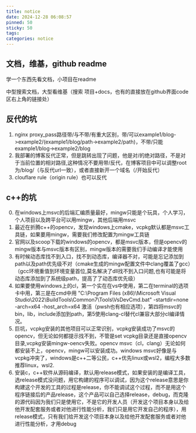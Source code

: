 ```yaml
---
title: notice
date: 2024-12-28 06:08:57
pinned: 50
sticky: 50
tags:
categories: notice
---
```


## 文档，维基，github readme

学一个东西先看文档，小项目在readme

中型搜索文档，大型看维基（搜索 项目+docs，也有的直接放在github界面code区右上角的链接处）

## 反代的坑
1. nginx proxy_pass路径带/与不带/有重大区别，带/可以example1/blog->example2/(example1/blog/path->example2/path)，不带/只能example1/blog->example2/blog
2. 我部署的博客反代正常，但是跳转出现了问题，他是对/的绝对路径，不是对于当前位置的相对路径,这种情况不要用带/反代，在博客项目中可以调整root为/blog/（与反代url一致），或者直接新开一个域名（/开始反代）
3. clouflare rule（origin rule）也可以反代


## c++的坑
0. 在windows上msvc的后端汇编质量最好，mingw只能是个玩具，个人学习，个人项目以及跨平台可以用mingw，其他后端用msvc
1. 最近在折腾c++的opencv，发现windows上cmake，vcpkg默认都是msvc工具链，如果要用mingw，需要我们修改配置为mingw工具链
2. 官网以及scoop下载的windows的opencv，都是msvc版本，但是opencv的mingw版本与msvc版本有区别，mingw版本的需要我们手动编译才能使用
3. 有时候动态库找不到入口，找不到动态库，编译器不对，可能是忘记添加到path以及path优先级不对（cmake生成的mingw配置文件中clang覆盖了gcc）（gcc环境重值到环境变量首位,莫名解决了dll找不到入口问题,也有可能是将动态库添加到了系统级path，提高了了动态库优先级）
4. 如果要使用windows上的cl，第一个实在在vs中使用，第二在terminal的选项卡中用，第三是在cmd中用
 "C:\Program Files (x86)\Microsoft Visual Studio\2022\BuildTools\Common7\Tools\VsDevCmd.bat" -startdir=none -arch=x64 -host_arch=x64 激活（pwsh也有相应选项），第四将msvc的bin，lib，include添加到path，第5使用clang-cl替代cl兼容大部分cl编译情况。
 5. 巨坑，vcpkg安装的其他项目可以正常识别，vcpkg安装成功了msvc的opencv，但无论如何都提示找不到，不管是set vcpkg目录还是直接opencv目录,vcpkg安装mingw-oencv失败。opencv msvc（cl，clang）无论如何都安装不上，opencv，mingw可以安装成功。windows msvc好像是与vcpkg冲突了，windows是c++二等公民，c++优先linux或wsl2，编程大多数推荐linux，wsl2.
 6. 安装c，c++软件从源码编译，默认用release模式，如果安装的是编译工具，选release模式没问题，用它构建的程序可以调试，因为这个release意思是你构建这个开发的工具的过程是release，你不能调试这个过程，而不是用这个程序链接后的产品release，这个产品可以自己选择release，debug，而克隆的源代码因为我们只是使用它，不是它的开发人员（开发这个项目本身以及给他开发配套服务或者对他进行性能分析，我们只是用它开发自己的程序），用release模式，只有我们给开发这个项目本身以及给他开发配套服务或者对他进行性能分析，才用debug